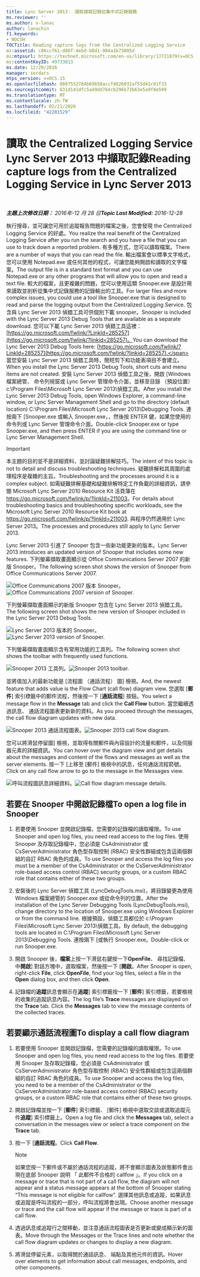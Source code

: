 ```yaml
---
title: Lync Server 2013： 讀取擷取記錄從集中式記錄服務
ms.reviewer: ''
ms.author: v-lanac
author: lanachin
f1.keywords:
- NOCSH
TOCTitle: Reading capture logs from the Centralized Logging Service
ms:assetid: c86ccf61-d86f-4ebd-b8d1-984a1b73005d
ms:mtpsurl: https://technet.microsoft.com/en-us/library/JJ721879(v=OCS.15)
ms:contentKeyID: 49733813
ms.date: 12/29/2016
manager: serdars
mtps_version: v=OCS.15
ms.openlocfilehash: 0807552784b69b58accfd026031af55d41c91f33
ms.sourcegitcommit: 831d141dfc5a49dd764cb296b73b63e5a9f8e599
ms.translationtype: MT
ms.contentlocale: zh-TW
ms.lasthandoff: 02/21/2020
ms.locfileid: "42201529"
---
```

<div data-xmlns="http://www.w3.org/1999/xhtml">

<div class="topic" data-xmlns="http://www.w3.org/1999/xhtml" data-msxsl="urn:schemas-microsoft-com:xslt" data-cs="https://msdn.microsoft.com/">

<div data-asp="https://msdn2.microsoft.com/asp">

# <a name="reading-capture-logs-from-the-centralized-logging-service-in-lync-server-2013"></a><span data-ttu-id="f4201-102">讀取 the Centralized Logging Service Lync Server 2013 中擷取記錄</span><span class="sxs-lookup"><span data-stu-id="f4201-102">Reading capture logs from the Centralized Logging Service in Lync Server 2013</span></span>

</div>

<div id="mainSection">

<div id="mainBody">

<span> </span>

<span data-ttu-id="f4201-103">_**主題上次修改日期：** 2016年-12 月 28 日_</span><span class="sxs-lookup"><span data-stu-id="f4201-103">_**Topic Last Modified:** 2016-12-28_</span></span>

<span data-ttu-id="f4201-104">執行搜尋，並可讓您可用於追蹤報告問題的檔案之後，您會發現 the Centralized Logging Service 的好處。</span><span class="sxs-lookup"><span data-stu-id="f4201-104">You realize the real benefit of the Centralized Logging Service after you run the search and you have a file that you can use to track down a reported problem.</span></span> <span data-ttu-id="f4201-105">有多種方式，您可以讀取檔案。</span><span class="sxs-lookup"><span data-stu-id="f4201-105">There are a number of ways that you can read the file.</span></span> <span data-ttu-id="f4201-106">輸出檔案會以標準文字格式，您可以使用 Notepad.exe 或任何其他的程式，可讓您能夠開啟和讀取的文字檔案。</span><span class="sxs-lookup"><span data-stu-id="f4201-106">The output file is in a standard text format and you can use Notepad.exe or any other programs that will allow you to open and read a text file.</span></span> <span data-ttu-id="f4201-107">較大的檔案，且更複雜的問題，您可以使用這類 Snooper.exe 是設計用來讀取並剖析從集中式記錄服務的記錄輸出的工具。</span><span class="sxs-lookup"><span data-stu-id="f4201-107">For larger files and more complex issues, you could use a tool like Snooper.exe that is designed to read and parse the logging output from the Centralized Logging Service.</span></span> <span data-ttu-id="f4201-108">包含與 Lync Server 2013 偵錯工具可供個別下載 snooper。</span><span class="sxs-lookup"><span data-stu-id="f4201-108">Snooper is included with the Lync Server 2013 Debug Tools that are available as a separate download.</span></span> <span data-ttu-id="f4201-109">您可以下載 Lync Server 2013 偵錯工具這裡： [https://go.microsoft.com/fwlink/?LinkId=285257](https://go.microsoft.com/fwlink/?linkid=285257)。</span><span class="sxs-lookup"><span data-stu-id="f4201-109">You can download the Lync Server 2013 Debug Tools here: [https://go.microsoft.com/fwlink/?LinkId=285257](https://go.microsoft.com/fwlink/?linkid=285257).</span></span> <span data-ttu-id="f4201-110">當您安裝 Lync Server 2013 偵錯工具時，簡短剪下和功能表項目不會建立。</span><span class="sxs-lookup"><span data-stu-id="f4201-110">When you install the Lync Server 2013 Debug Tools, short cuts and menu items are not created.</span></span> <span data-ttu-id="f4201-111">安裝 Lync Server 2013 偵錯工具之後，開啟 [Windows 檔案總管、 命令列視窗或 Lync Server 管理命令介面，並移至目錄 （預設位置） c:\\Program Files\\Microsoft Lync Server 2013\\偵錯工具。</span><span class="sxs-lookup"><span data-stu-id="f4201-111">After you install the Lync Server 2013 Debug Tools, open Windows Explorer, a command-line window, or Lync Server Management Shell and go to the directory (default location) C:\\Program Files\\Microsoft Lync Server 2013\\Debugging Tools.</span></span> <span data-ttu-id="f4201-112">連按兩下 [Snooper.exe 或輸入 Snooper.exe，，然後按 ENTER 鍵，如果您使用的命令列或 Lync Server 管理命令介面。</span><span class="sxs-lookup"><span data-stu-id="f4201-112">Double-click Snooper.exe or type Snooper.exe, and then press ENTER if you are using the command line or Lync Server Management Shell.</span></span>

<div>


> [!IMPORTANT]  
> <span data-ttu-id="f4201-113">本主題的目的並不是詳細資料，並討論疑難排解技巧。</span><span class="sxs-lookup"><span data-stu-id="f4201-113">The intent of this topic is not to detail and discuss troubleshooting techniques.</span></span> <span data-ttu-id="f4201-114">疑難排解和其周圍的處理程序是複雜的主旨。</span><span class="sxs-lookup"><span data-stu-id="f4201-114">Troubleshooting and the processes around it is a complex subject.</span></span> <span data-ttu-id="f4201-115">如需疑難排解基礎和疑難排解特定工作負載的詳細資訊，請參閱 Microsoft Lync Server 2010 Resource Kit 活頁簿在<A href="https://go.microsoft.com/fwlink/p/?linkid=211003">https://go.microsoft.com/fwlink/p/?linkId=211003</A>。</span><span class="sxs-lookup"><span data-stu-id="f4201-115">For details about troubleshooting basics and troubleshooting specific workloads, see the Microsoft Lync Server 2010 Resource Kit book at <A href="https://go.microsoft.com/fwlink/p/?linkid=211003">https://go.microsoft.com/fwlink/p/?linkId=211003</A>.</span></span> <span data-ttu-id="f4201-116">與程序仍然適用於 Lync Server 2013。</span><span class="sxs-lookup"><span data-stu-id="f4201-116">The processes and procedures still apply to Lync Server 2013.</span></span>



</div>

<span data-ttu-id="f4201-117">Lync Server 2013 引進了 Snooper 包含一些新功能更新的版本。</span><span class="sxs-lookup"><span data-stu-id="f4201-117">Lync Server 2013 introduces an updated version of Snooper that includes some new features.</span></span> <span data-ttu-id="f4201-118">下列螢幕擷取畫面顯示從 Office Communications Server 2007 的新版 Snooper。</span><span class="sxs-lookup"><span data-stu-id="f4201-118">The following screen shot shows the version of Snooper from Office Communications Server 2007.</span></span>

<span data-ttu-id="f4201-119">![Office Communications 2007 版本 Snooper。](images/JJ721879.129503a8-8edd-4bb0-a68f-c43f9a548b93(OCS.15).jpg "Office Communications 2007 版本 Snooper。")</span><span class="sxs-lookup"><span data-stu-id="f4201-119">![Office Communications 2007 version of Snooper.](images/JJ721879.129503a8-8edd-4bb0-a68f-c43f9a548b93(OCS.15).jpg "Office Communications 2007 version of Snooper.")</span></span>

<span data-ttu-id="f4201-120">下列螢幕擷取畫面顯示的新版 Snooper 包含在 Lync Server 2013 偵錯工具。</span><span class="sxs-lookup"><span data-stu-id="f4201-120">The following screen shot shows the new version of Snooper included in the Lync Server 2013 Debug Tools.</span></span>

<span data-ttu-id="f4201-121">![Lync Server 2013 版本的 Snooper。](images/JJ721879.131495dd-8220-4ae4-af37-0ac5c318fd45(OCS.15).jpg "Lync Server 2013 版本的 Snooper。")</span><span class="sxs-lookup"><span data-stu-id="f4201-121">![Lync Server 2013 version of Snooper.](images/JJ721879.131495dd-8220-4ae4-af37-0ac5c318fd45(OCS.15).jpg "Lync Server 2013 version of Snooper.")</span></span>

<span data-ttu-id="f4201-122">下列螢幕擷取畫面顯示含有常用功能的工具列。</span><span class="sxs-lookup"><span data-stu-id="f4201-122">The following screen shot shows the toolbar with frequently used functions.</span></span>

<span data-ttu-id="f4201-123">![Snooper 2013 工具列。](images/JJ721879.989249c5-a33e-4251-b8b4-411019cc12b2(OCS.15).jpg "Snooper 2013 工具列。")</span><span class="sxs-lookup"><span data-stu-id="f4201-123">![Snooper 2013 toolbar.](images/JJ721879.989249c5-a33e-4251-b8b4-411019cc12b2(OCS.15).jpg "Snooper 2013 toolbar.")</span></span>

<span data-ttu-id="f4201-124">並將值加入的最新功能是 [流程圖 （通話流程） 圖] 檢視。</span><span class="sxs-lookup"><span data-stu-id="f4201-124">And, the newest feature that adds value is the Flow Chart (call flow) diagram view.</span></span> <span data-ttu-id="f4201-125">您選取 [**郵件**] 索引標籤中的郵件流程，然後按一下 [**通話流程**] 按鈕。</span><span class="sxs-lookup"><span data-stu-id="f4201-125">You select a message flow in the **Message** tab and click the **Call Flow** button.</span></span> <span data-ttu-id="f4201-126">當您繼續透過訊息、 通話流程圖表更新新的資料。</span><span class="sxs-lookup"><span data-stu-id="f4201-126">As you proceed through the messages, the call flow diagram updates with new data.</span></span>

<span data-ttu-id="f4201-127">![Snooper 2013 通話流程圖表。](images/JJ721879.bb8be45d-a842-48fe-86f8-380207d70bab(OCS.15).jpg "Snooper 2013 通話流程圖表。")</span><span class="sxs-lookup"><span data-stu-id="f4201-127">![Snooper 2013 call flow diagram.](images/JJ721879.bb8be45d-a842-48fe-86f8-380207d70bab(OCS.15).jpg "Snooper 2013 call flow diagram.")</span></span>

<span data-ttu-id="f4201-128">您可以將滑鼠停留圖] 檢視，並取得有關郵件與內容設計的流量和郵件，以及伺服器元素的詳細資訊。</span><span class="sxs-lookup"><span data-stu-id="f4201-128">You can hover over the diagram view and get details about the messages and content of the flows and messages as well as the server elements.</span></span> <span data-ttu-id="f4201-129">按一下 [上移至 [郵件] 檢視中的訊息，任何通話流程箭號。</span><span class="sxs-lookup"><span data-stu-id="f4201-129">Click on any call flow arrow to go to the message in the Messages view.</span></span>

<span data-ttu-id="f4201-130">![呼叫流程圖訊息詳細資料。](images/JJ721879.1147d720-38a9-4bda-8361-78f27ecde3d1(OCS.15).jpg "呼叫流程圖訊息詳細資料。")</span><span class="sxs-lookup"><span data-stu-id="f4201-130">![Call flow diagram message details.](images/JJ721879.1147d720-38a9-4bda-8361-78f27ecde3d1(OCS.15).jpg "Call flow diagram message details.")</span></span>

<div>

## <a name="to-open-a-log-file-in-snooper"></a><span data-ttu-id="f4201-131">若要在 Snooper 中開啟記錄檔</span><span class="sxs-lookup"><span data-stu-id="f4201-131">To open a log file in Snooper</span></span>

1.  <span data-ttu-id="f4201-132">若要使用 Snooper 並開啟記錄檔，您需要的記錄檔的讀取權限。</span><span class="sxs-lookup"><span data-stu-id="f4201-132">To use Snooper and open log files, you need read access to the log files.</span></span> <span data-ttu-id="f4201-133">使用 Snooper 及存取記錄檔中，您必須是 CsAdministrator 或 CsServerAdministrator 角色型存取控制 (RBAC) 安全性群組或包含這兩個群組的自訂 RBAC 角色的成員。</span><span class="sxs-lookup"><span data-stu-id="f4201-133">To use Snooper and access the log files you must be a member of the CsAdministrator or the CsServerAdministrator role-based access control (RBAC) security groups, or a custom RBAC role that contains either of these two groups.</span></span>

2.  <span data-ttu-id="f4201-134">安裝後的 Lync Server 偵錯工具 (LyncDebugTools.msi)，將目錄變更為使用 Windows 檔案總管的 Snooper.exe 或從命令列的位置。</span><span class="sxs-lookup"><span data-stu-id="f4201-134">After the installation of the Lync Server Debugging Tools (LyncDebugTools.msi), change directory to the location of Snooper.exe using Windows Explorer or from the command line.</span></span> <span data-ttu-id="f4201-135">根據預設，偵錯工具都位於 c:\\Program Files\\Microsoft Lync Server 2013\\偵錯工具。</span><span class="sxs-lookup"><span data-stu-id="f4201-135">By default, the debugging tools are located in C:\\Program Files\\Microsoft Lync Server 2013\\Debugging Tools.</span></span> <span data-ttu-id="f4201-136">連按兩下 [或執行 Snooper.exe。</span><span class="sxs-lookup"><span data-stu-id="f4201-136">Double-click or run Snooper.exe.</span></span>

3.  <span data-ttu-id="f4201-137">開啟 Snooper 後，**檔案**上按一下滑鼠右鍵按一下**OpenFile**、 尋找記錄檔、 中**開啟**] 對話方塊中，選取檔案，然後按一下 [**開啟**。</span><span class="sxs-lookup"><span data-stu-id="f4201-137">After Snooper is open, right-click **File**, click **OpenFile**, find your log files, select a file in the **Open** dialog box, and then click **Open**.</span></span>

4.  <span data-ttu-id="f4201-138">記錄檔的**追蹤**訊息會顯示在**追蹤**] 索引標籤按一下 [**郵件**] 索引標籤，若要檢視的收集的追蹤訊息內容。</span><span class="sxs-lookup"><span data-stu-id="f4201-138">The log file’s **Trace** messages are displayed on the **Trace** tab. Click the **Messages** tab to view the message contents of the collected traces.</span></span>

</div>

<div>

## <a name="to-display-a-call-flow-diagram"></a><span data-ttu-id="f4201-139">若要顯示通話流程圖</span><span class="sxs-lookup"><span data-stu-id="f4201-139">To display a call flow diagram</span></span>

1.  <span data-ttu-id="f4201-140">若要使用 Snooper 並開啟記錄檔，您需要的記錄檔的讀取權限。</span><span class="sxs-lookup"><span data-stu-id="f4201-140">To use Snooper and open log files, you need read access to the log files.</span></span> <span data-ttu-id="f4201-141">若要使用 Snooper 及存取記錄檔，您必須是 CsAdministrator 或 CsServerAdministrator 角色型存取控制 (RBAC) 安全性群組或包含這兩個群組的自訂 RBAC 角色的成員。</span><span class="sxs-lookup"><span data-stu-id="f4201-141">To use Snooper and access the log files, you need to be a member of the CsAdministrator or the CsServerAdministrator role-based access control (RBAC) security groups, or a custom RBAC role that contains either of these two groups.</span></span>

2.  <span data-ttu-id="f4201-142">開啟記錄檔並按一下 [**郵件**] 索引標籤、 [郵件] 檢視中選取交談或選取追蹤元件**追蹤**] 索引標籤上。</span><span class="sxs-lookup"><span data-stu-id="f4201-142">Open a log file and click the **Messages** tab, select a conversation in the messages view or select a trace component on the **Trace** tab.</span></span>

3.  <span data-ttu-id="f4201-143">按一下 [**通話流程**。</span><span class="sxs-lookup"><span data-stu-id="f4201-143">Click **Call Flow**.</span></span>
    
    <div>
    

    > [!NOTE]  
    > <span data-ttu-id="f4201-144">如果您按一下郵件或不屬於通話流程的追蹤，將不會顯示圖表及狀態郵件會出現在底部 Snooper 說明 「 此郵件不合格的 callfow 」。</span><span class="sxs-lookup"><span data-stu-id="f4201-144">If you click on a message or trace that is not part of a call flow, the diagram will not appear and a status message appears at the bottom of Snooper stating “This message is not eligible for callfow”.</span></span> <span data-ttu-id="f4201-145">選擇其他訊息或追蹤，如果訊息或追蹤是呼叫流程的一部分，呼叫流程將會出現。</span><span class="sxs-lookup"><span data-stu-id="f4201-145">Choose another message or trace and the call flow will appear if the message or trace is part of a call flow.</span></span>

    
    </div>

4.  <span data-ttu-id="f4201-146">透過訊息或追蹤行之間移動，並注意通話流程圖表是否更新或變成顯示新的圖表。</span><span class="sxs-lookup"><span data-stu-id="f4201-146">Move through the Messages or the Trace lines and note whether the call flow diagram updates or changes to display a new diagram.</span></span>

5.  <span data-ttu-id="f4201-147">將滑鼠停留元素，以取得關於通話訊息、 端點及其他元件的資訊。</span><span class="sxs-lookup"><span data-stu-id="f4201-147">Hover over elements to get information about call messages, endpoints, and other components.</span></span>

</div>

</div>

<span> </span>

</div>

</div>

</div>

